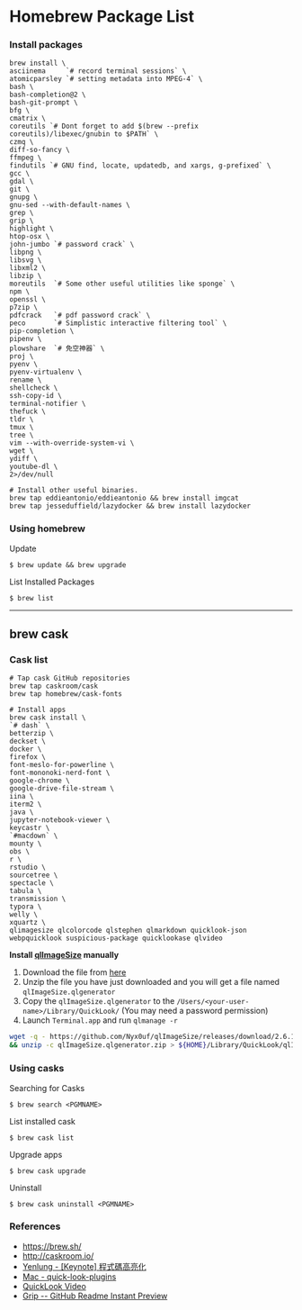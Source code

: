 # Homebrew Package List

### Install packages

```
brew install \
asciinema     `# record terminal sessions` \
atomicparsley `# setting metadata into MPEG-4` \
bash \
bash-completion@2 \
bash-git-prompt \
bfg \
cmatrix \
coreutils `# Dont forget to add $(brew --prefix coreutils)/libexec/gnubin to $PATH` \
czmq \
diff-so-fancy \
ffmpeg \
findutils `# GNU find, locate, updatedb, and xargs, g-prefixed` \
gcc \
gdal \
git \
gnupg \
gnu-sed --with-default-names \
grep \
grip \
highlight \
htop-osx \
john-jumbo `# password crack` \
libpng \
libsvg \
libxml2 \
libzip \
moreutils  `# Some other useful utilities like sponge` \
npm \
openssl \
p7zip \
pdfcrack   `# pdf password crack` \
peco       `# Simplistic interactive filtering tool` \
pip-completion \
pipenv \
plowshare  `# 免空神器` \
proj \
pyenv \
pyenv-virtualenv \
rename \
shellcheck \
ssh-copy-id \
terminal-notifier \
thefuck \
tldr \
tmux \
tree \
vim --with-override-system-vi \
wget \
ydiff \
youtube-dl \
2>/dev/null

# Install other useful binaries.
brew tap eddieantonio/eddieantonio && brew install imgcat
brew tap jesseduffield/lazydocker && brew install lazydocker
```

### Using homebrew

Update

```
$ brew update && brew upgrade
```

List Installed Packages

```
$ brew list
```

---------------------------------------------

## brew cask

### Cask list

```
# Tap cask GitHub repositories
brew tap caskroom/cask
brew tap homebrew/cask-fonts

# Install apps
brew cask install \
`# dash` \
betterzip \
deckset \
docker \
firefox \
font-meslo-for-powerline \
font-mononoki-nerd-font \
google-chrome \
google-drive-file-stream \
iina \
iterm2 \
java \
jupyter-notebook-viewer \
keycastr \
`#macdown` \
mounty \
obs \
r \
rstudio \
sourcetree \
spectacle \
tabula \
transmission \
typora \
welly \
xquartz \
qlimagesize qlcolorcode qlstephen qlmarkdown quicklook-json webpquicklook suspicious-package quicklookase qlvideo
```

**Install [qlImageSize](https://github.com/L1cardo/qlImageSize) manually**

1. Download the file from [here](https://github.com/Nyx0uf/qlImageSize/releases/tag/2.6.1)
2. Unzip the file you have just downloaded and you will get a file named `qlImageSize.qlgenerator`
3. Copy the `qlImageSize.qlgenerator` to the `/Users/⁨<your-user-name>⁨/Library/QuickLook⁩/` (You may need a password permission)
4. Launch `Terminal.app` and run `qlmanage -r`

```bash
wget -q - https://github.com/Nyx0uf/qlImageSize/releases/download/2.6.1/qlImageSize.qlgenerator.zip \
&& unzip -c qlImageSize.qlgenerator.zip > ${HOME}/Library/QuickLook⁩/qlImageSize.qlgenerator
```

### Using casks

Searching for Casks

```
$ brew search <PGMNAME>
```

List installed cask

```
$ brew cask list
```

Upgrade apps

```
$ brew cask upgrade
```

Uninstall

```
$ brew cask uninstall <PGMNAME>
```

### References

- https://brew.sh/
- http://caskroom.io/
- [Yenlung - [Keynote] 程式碼高亮化](http://yenlung-blog.logdown.com/posts/773053-keynote-code-highlighting)
- [Mac - quick-look-plugins](https://github.com/sindresorhus/quick-look-plugins)
- [QuickLook Video](https://github.com/Marginal/QLVideo)
- [Grip -- GitHub Readme Instant Preview](https://github.com/joeyespo/grip)
